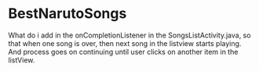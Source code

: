 # BestNarutoSongs

What do i add in the onCompletionListener in the SongsListActivity.java, so that when one song is over, then next song in the listview 
starts playing.
And process goes on continuing until user clicks on another item in the listView.
